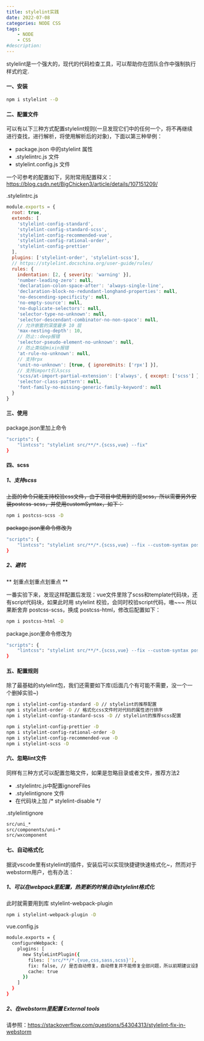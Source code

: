 ```yaml
---
title: stylelint实践
date: 2022-07-08
categories: NODE CSS
tags: 
    - NODE
    - CSS
#description: 
---
```


stylelint是一个强大的，现代的代码检查工具，可以帮助你在团队合作中强制执行样式约定.

<!-- more -->

#### 一、安装

```bash
npm i stylelint --D
```

#### 二、配置文件

可以有以下三种方式配置stylelint规则(一旦发现它们中的任何一个，将不再继续进行查找，进行解析，将使用解析后的对象)，下面以第三种举例：

+ package.json 中的stylelint 属性
+ .stylelintrc.js 文件
+ stylelint.config.js 文件

一个可参考的配置如下，另附常用配置释义：https://blog.csdn.net/BigChicken3/article/details/107151209/

.stylelintrc.js
```js
module.exports = {
  root: true,
  extends: [
    'stylelint-config-standard',
    'stylelint-config-standard-scss',
    'stylelint-config-recommended-vue',
    'stylelint-config-rational-order',
    'stylelint-config-prettier'
  ],
  plugins: ['stylelint-order', 'stylelint-scss'],
  // https://stylelint.docschina.org/user-guide/rules/
  rules: {
    indentation: [2, { severity: 'warning' }],
    'number-leading-zero': null,
    'declaration-colon-space-after': 'always-single-line',
    'declaration-block-no-redundant-longhand-properties': null,
    'no-descending-specificity': null,
    'no-empty-source': null,
    'no-duplicate-selectors': null,
    'selector-type-no-unknown': null,
    'selector-descendant-combinator-no-non-space': null,
    // 允许嵌套的深度最多 10 层
    'max-nesting-depth': 10,
    // 防止::deep报错
    'selector-pseudo-element-no-unknown': null,
    // 防止类似@mixin报错
    'at-rule-no-unknown': null,
    // 支持rpx
    'unit-no-unknown': [true, { ignoreUnits: ['rpx'] }],
    // 支持import引入scss
    'scss/at-import-partial-extension': ['always', { except: ['scss'] }],
    'selector-class-pattern': null,
    'font-family-no-missing-generic-family-keyword': null
  }
}
```

#### 三、使用

package.json里加上命令
```bash
"scripts": {
    "lintcss": "stylelint src/**/*.{scss,vue} --fix"
}
```

#### 四、scss

##### 1、支持scss
~~上面的命令只能支持校验css文件，由于项目中使用到的是scss，所以需要另外安装postcss-scss，并使用customSyntax，如下：~~

```bash
npm i postcss-scss -D
```

~~package.json里命令修改为~~
```bash
"scripts": {
    "lintcss": "stylelint src/**/*.{scss,vue} --fix --custom-syntax postcss-scss"
}
```

##### 2、避坑

** 划重点划重点划重点 **

一番实验下来，发现这样配置后发现：vue文件里除了scss和template代码块，还有script代码块，如果此时用 stylelint 校验，会同时校验script代码，嗷~~~
所以果断舍弃 postcss-scss，换成 postcss-html，修改后配置如下：

```bash
npm i postcss-html -D
```
package.json里命令修改为
```bash
"scripts": {
    "lintcss": "stylelint src/**/*.{scss,vue} --fix --custom-syntax postcss-html"
}
```

#### 五、配置规则

除了最基础的stylelint包，我们还需要如下库(后面几个有可能不需要，没一个一个删掉实验~)

```bash
npm i stylelint-config-standard -D // stylelint的推荐配置
npm i stylelint-order -D // 格式化css文件时对代码的属性进行排序
npm i stylelint-config-standard-scss -D // stylelint的推荐scss配置

npm i stylelint-config-prettier -D
npm i stylelint-config-rational-order -D
npm i stylelint-config-recommended-vue -D
npm i stylelint-scss -D
```

#### 六、忽略lint文件

同样有三种方式可以配置忽略文件，如果是忽略目录或者文件，推荐方法2

+ .stylelintrc.js中配置ignoreFiles
+ .stylelintignore 文件
+ 在代码块上加 /* stylelint-disable */

.stylelintignore
```bash
src/uni_*
src/components/uni-*
src/wxcomponent
```

#### 七、自动格式化

据说vscode里有stylelint的插件，安装后可以实现快捷键快速格式化~，然而对于webstorm用户，也有办法：

##### 1、可以在webpack里配置，热更新的时候自动stylelint格式化

此时就需要用到库 stylelint-webpack-plugin

```bash
npm i stylelint-webpack-plugin -D
```

vue.config.js
```bash
module.exports = {
  configureWebpack: {
    plugins: [
      new StyleLintPlugin({
        files: ['src/**/*.{vue,css,sass,scss}'],
        fix: false, // 是否自动修复，自动修复并不能修复全部问题，所以前期建议设置成false，自己手动解决
        cache: true
      })
    ]
  }
}
```

##### 2、在webstorm里配置 External tools

请参照：https://stackoverflow.com/questions/54304313/stylelint-fix-in-webstorm
